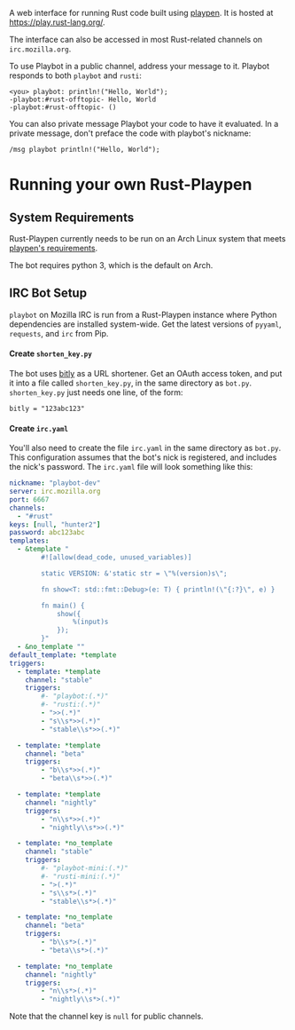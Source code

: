 A web interface for running Rust code built using [playpen][playpen]. It is
hosted at <https://play.rust-lang.org/>.

The interface can also be accessed in most Rust-related channels on
`irc.mozilla.org`.

To use Playbot in a public channel, address your message to it. Playbot
responds to both `playbot` and `rusti`: 

    <you> playbot: println!("Hello, World");
    -playbot:#rust-offtopic- Hello, World
    -playbot:#rust-offtopic- ()

You can also private message Playbot your code to have it evaluated. In a
private message, don't preface the code with playbot's nickname: 

    /msg playbot println!("Hello, World");

# Running your own Rust-Playpen

## System Requirements

Rust-Playpen currently needs to be run on an Arch Linux system that meets
[playpen's requirements][playpen]. 

The bot requires python 3, which is the default on Arch.

## IRC Bot Setup 

`playbot` on Mozilla IRC is run from a Rust-Playpen instance where Python
dependencies are installed system-wide. Get the latest versions of `pyyaml`,
`requests`, and `irc` from Pip. 

#### Create `shorten_key.py`

The bot uses [bitly](https://bitly.com) as a URL shortener. Get an OAuth access token, and put it
into a file called `shorten_key.py`, in the same directory as `bot.py`.
`shorten_key.py` just needs one line, of the form:

    bitly = "123abc123"

#### Create `irc.yaml`

You'll also need to create the file `irc.yaml` in the same directory as
`bot.py`. This configuration assumes that the bot's nick is
registered, and includes the nick's password. The `irc.yaml` file will look
something like this:

```yaml
nickname: "playbot-dev"
server: irc.mozilla.org
port: 6667
channels:
  - "#rust"
keys: [null, "hunter2"]
password: abc123abc
templates:
  - &template "
        #![allow(dead_code, unused_variables)]

        static VERSION: &'static str = \"%(version)s\";

        fn show<T: std::fmt::Debug>(e: T) { println!(\"{:?}\", e) }

        fn main() {
            show({
                %(input)s
            });
        }"
  - &no_template ""
default_template: *template
triggers:
  - template: *template
    channel: "stable"
    triggers:
        #- "playbot:(.*)"
        #- "rusti:(.*)"
        - ">>(.*)"
        - "s\\s*>>(.*)"
        - "stable\\s*>>(.*)"

  - template: *template
    channel: "beta"
    triggers:
        - "b\\s*>>(.*)"
        - "beta\\s*>>(.*)"

  - template: *template
    channel: "nightly"
    triggers:
        - "n\\s*>>(.*)"
        - "nightly\\s*>>(.*)"

  - template: *no_template
    channel: "stable"
    triggers:
        #- "playbot-mini:(.*)"
        #- "rusti-mini:(.*)"
        - ">(.*)"
        - "s\\s*>(.*)"
        - "stable\\s*>(.*)"

  - template: *no_template
    channel: "beta"
    triggers:
        - "b\\s*>(.*)"
        - "beta\\s*>(.*)"

  - template: *no_template
    channel: "nightly"
    triggers:
        - "n\\s*>(.*)"
        - "nightly\\s*>(.*)"
```

Note that the channel key is `null` for public channels.


[playpen]: https://github.com/thestinger/playpen
[nickname]: https://github.com/rust-lang/rust-playpen/blob/master/bot.py#L140

